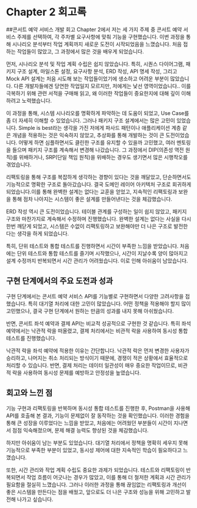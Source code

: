 # Chapter 2 회고록
##콘서트 예약 서비스 개발 회고
Chapter 2에서 저는 세 가지 주제 중 콘서트 예약 서비스 주제를 선택하여, 각 주차별 요구사항에 맞춰 기능을 구현했습니다.
이번 과정을 통해 시나리오 분석부터 작업 계획까지 새로운 도전이 시작되었음을 느꼈습니다. 처음 접하는 작업들이 많았고, 그 과정에서 많은 것을 배우게 되었습니다.

먼저, 시나리오 분석 및 작업 계획 수립은 쉽지 않았습니다. 특히, 시퀀스 다이어그램, 패키지 구조 설계,
마일스톤 설정, 요구사항 분석, ERD 작성, API 명세 작성, 그리고 Mock API 설계는 처음 시도해 보는 작업들이었기에 생소하고 어려운 부분이 많았습니다.
다른 개발자들에겐 당연한 작업일지 모르지만, 저에게는 낯선 영역이었습니다.. 이를 극복하기 위해 관련 서적을 구매해 읽고,
왜 이러한 작업들이 중요한지에 대해 깊이 이해하려고 노력했습니다.

이 과정을 통해, 시스템 시나리오를 명확하게 파악하는 데 도움이 되었고, Use Case를 좀 더 자세히 이해할 수 있었습니다.
그러나 패키지 구조 설계에서는 많은 고민이 있었습니다. Simple is best라는 생각을 가진 저에게 파사드 패턴이나 애플리케이션 계층 같은 개념을 적용하는 것은 익숙하지 않았고,
추상화를 통해 개발하는 것이 큰 도전이었습니다. 어떻게 하면 심플하면서도 클린한 구조를 유지할 수 있을까 고민했고, 여러 멘토링을 들으며 패키지 구조를 계속해서 변경해 나갔습니다. 
그 과정에서 DIP(의존성 역전 원칙)를 위배하거나, SRP(단일 책임 원칙)을 위배하는 경우도 생기면서 많은 시행착오를 겪었습니다.

리팩토링을 통해 구조를 복잡하게 생각하는 경향이 있다는 것을 깨달았고, 단순하면서도 기능적으로 명확한 구조로 돌아갔습니다. 
결국 도메인 레이어 아키텍처 구조로 회귀하게 되었습니다.이를 통해 완벽한 설계는 없다는 교훈을 얻었고, 지속적인 리팩토링과 보완을 통해 점차 나아지는 시스템이 좋은 설계를 만들어낸다는 것을 체감했습니다.

ERD 작성 역시 큰 도전이었습니다. 테이블 관계를 구성하는 일이 쉽지 않았고, 패키지 구조와 마찬가지로 계속해서 수정하며 진행했습니다.
완벽한 설계는 없다는 사실을 다시 한번 깨닫게 되었고, 시스템은 수없이 리팩토링하고 보완해야만 더 나은 구조로 발전한다는 생각을 하게 되었습니다.

특히, 단위 테스트와 통합 테스트를 진행하면서 시간이 부족한 느낌을 받았습니다. 처음에는 단위 테스트와 통합 테스트를 즐기며 시작했으나,
시간이 지날수록 양이 많아지고 설계 수정까지 반복되면서 시간 관리가 어려웠습니다. 이로 인해 아쉬움이 남았습니다.

## 구현 단계에서의 주요 도전과 성과
구현 단계에서는 콘서트 예약 서비스 API를 기능별로 구현하면서 다양한 고려사항을 접했습니다.
특히 대기열 처리에 대한 고민이 많았습니다. 어떤 정책을 적용해야 할지 많이 고민했으나,
결국 구현 단계에서 원하는 만큼의 성과를 내지 못해 아쉬웠습니다.

반면, 콘서트 좌석 예약과 결제 API는 비교적 성공적으로 구현한 것 같습니다. 
특히 좌석 예약에서는 낙관적 락을 떠올렸고, 
결제 처리에서는 비관적 락을 사용하여 동시성 통합 테스트를 진행했습니다.

낙관적 락을 좌석 예약에 적용한 이유는 간단합니다. 낙관적 락은 먼저 변경한 사용자가 승리하고, 
나머지는 취소 처리되는 방식이기 때문에, 경쟁이 적은 상황에서 효율적으로 처리할 수 있습니다. 
반면, 결제 처리는 데이터 일관성이 매우 중요한 작업이므로, 비관적 락을 사용하여 동시성 문제를 예방하고 안정성을 높였습니다.

## 회고와 느낀 점
기능 구현과 리팩토링을 반복하며 동시성 통합 테스트를 진행한 후, Postman을 사용해 API를 호출해 본 결과, 기능이 문제없이 잘 동작하는 것을 확인했습니다.
이러한 경험을 통해 큰 성장을 이루었다는 느낌을 받았고, 처음에는 어려웠던 부분들이 시간이 지나면서 점점 익숙해졌으며, 문제 해결 능력도 향상된 것을 체감했습니다.

하지만 아쉬움이 남는 부분도 있었습니다. 대기열 처리에서 정책을 명확히 세우지 못해 기능적으로 부족한 부분이 있었고, 동시성 제어에 대한 지속적인 학습이 필요하다고 느꼈습니다.

또한, 시간 관리와 작업 계획 수립도 중요한 과제가 되었습니다. 테스트와 리팩토링이 반복되면서 작업 흐름이 어긋나는 경우가 많았고, 
이를 통해 더 철저한 계획과 시간 관리가 필요함을 절실히 느꼈습니다. 그러나 이러한 과정을 통해 끊임없는 리팩토링과 개선이 좋은 시스템을 만든다는 점을 배웠고,
앞으로도 더 나은 구조와 성능을 위해 고민하고 발전해 나가고 싶습니다.